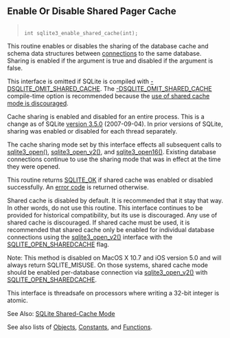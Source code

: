 ## Enable Or Disable Shared Pager Cache




> ```
> 
> int sqlite3_enable_shared_cache(int);
> 
> ```



This routine enables or disables the sharing of the database cache
and schema data structures between [connections](../c3ref/sqlite3.html)
to the same database. Sharing is enabled if the argument is true
and disabled if the argument is false.


This interface is omitted if SQLite is compiled with
[\-DSQLITE\_OMIT\_SHARED\_CACHE](../compile.html#omit_shared_cache). The [\-DSQLITE\_OMIT\_SHARED\_CACHE](../compile.html#omit_shared_cache)
compile\-time option is recommended because the
[use of shared cache mode is discouraged](../sharedcache.html#dontuse).


Cache sharing is enabled and disabled for an entire process.
This is a change as of SQLite [version 3\.5\.0](../releaselog/3_5_0.html) (2007\-09\-04\).
In prior versions of SQLite,
sharing was enabled or disabled for each thread separately.


The cache sharing mode set by this interface effects all subsequent
calls to [sqlite3\_open()](../c3ref/open.html), [sqlite3\_open\_v2()](../c3ref/open.html), and [sqlite3\_open16()](../c3ref/open.html).
Existing database connections continue to use the sharing mode
that was in effect at the time they were opened.


This routine returns [SQLITE\_OK](../rescode.html#ok) if shared cache was enabled or disabled
successfully. An [error code](../rescode.html) is returned otherwise.


Shared cache is disabled by default. It is recommended that it stay
that way. In other words, do not use this routine. This interface
continues to be provided for historical compatibility, but its use is
discouraged. Any use of shared cache is discouraged. If shared cache
must be used, it is recommended that shared cache only be enabled for
individual database connections using the [sqlite3\_open\_v2()](../c3ref/open.html) interface
with the [SQLITE\_OPEN\_SHAREDCACHE](../c3ref/c_open_autoproxy.html) flag.


Note: This method is disabled on MacOS X 10\.7 and iOS version 5\.0
and will always return SQLITE\_MISUSE. On those systems,
shared cache mode should be enabled per\-database connection via
[sqlite3\_open\_v2()](../c3ref/open.html) with [SQLITE\_OPEN\_SHAREDCACHE](../c3ref/c_open_autoproxy.html).


This interface is threadsafe on processors where writing a
32\-bit integer is atomic.


See Also: [SQLite Shared\-Cache Mode](../sharedcache.html)


See also lists of
 [Objects](../c3ref/objlist.html),
 [Constants](../c3ref/constlist.html), and
 [Functions](../c3ref/funclist.html).


